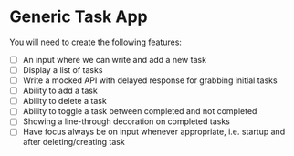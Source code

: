# Generic Task App

You will need to create the following features:

-   [ ] An input where we can write and add a new task
-   [ ] Display a list of tasks
-   [ ] Write a mocked API with delayed response for grabbing initial tasks
-   [ ] Ability to add a task
-   [ ] Ability to delete a task
-   [ ] Ability to toggle a task between completed and not completed
-   [ ] Showing a line-through decoration on completed tasks
-   [ ] Have focus always be on input whenever appropriate, i.e. startup and after deleting/creating task
